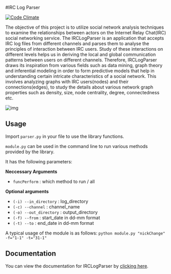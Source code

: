 #IRC Log Parser

[![Code Climate](https://codeclimate.com/github/prasadtalasila/IRCLogParser/badges/gpa.svg)](https://codeclimate.com/github/prasadtalasila/IRCLogParser)    

The objective of this project is to utilize social network analysis techniques to examine the relationships between actors on the Internet Relay Chat(IRC) social networking service. The IRCLogParser is an application that accepts IRC log files from different channels and parses them to analyse the principles of interaction between IRC users. Study of these interactions on different levels helps us in deriving the local and global communication patterns between users on different channels. Therefore, IRCLogParser draws its inspiration from various fields such as data mining, graph theory and inferential modeling in order to form predictive models that help in understanding certain intricate characteristics of a social network. This involves analyzing graphs with IRC users(nodes) and their connections(edges), to study the details about various network graph properties such as density, size, node centrality, degree, connectedness etc.

![img](https://github.com/prasadtalasila/IRCLogParser/raw/master/archive/sample_img/kubuntu-devel_4_10_2013_conversation.png)


## Usage

Import `parser.py` in your file to use the library functions.

`module.py` can be used in the command line to run various methods provided by the library.

It has the following parameters:

**Neccessary Arguments**
- `funcPerform` : which method to run / all

**Optional arguments**
- `(-i) --in_directory` : log_directory
- `(-c) --channel` : channel_name
- `(-o) --out_directory` : output_directory
- `(-f) --from` : start_date in dd-mm format
- `(-t) --to` : end_date in dd-mm format


A typical usage of the module is as follows:
`python module.py "nickChange" -f="1-1" -t="31-1"`

## Documentation

You can view the documentation for IRCLogParser by [clicking here](http://rohangoel96.github.io/IRCLogParser).
